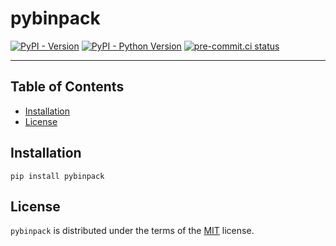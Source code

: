 # pybinpack

[![PyPI - Version](https://img.shields.io/pypi/v/pybinpack.svg)](https://pypi.org/project/pybinpack)
[![PyPI - Python Version](https://img.shields.io/pypi/pyversions/pybinpack.svg)](https://pypi.org/project/pybinpack)
[![pre-commit.ci status](https://results.pre-commit.ci/badge/github/FlavioAmurrioCS/pybinpack/main.svg)](https://results.pre-commit.ci/latest/github/FlavioAmurrioCS/pybinpack/main)

-----

## Table of Contents

- [Installation](#installation)
- [License](#license)

## Installation

```console
pip install pybinpack
```

## License

`pybinpack` is distributed under the terms of the [MIT](https://spdx.org/licenses/MIT.html) license.
